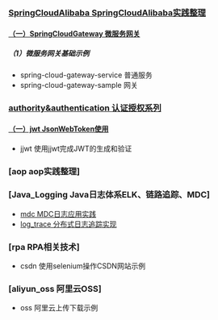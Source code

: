 ### [SpringCloudAlibaba SpringCloudAlibaba实践整理](https://github.com/TheOctopus3430/CodeHub/tree/main/SpringCloudAlibaba)
#### [（一）SpringCloudGateway  微服务网关](https://github.com/TheOctopus3430/CodeHub/tree/main/SpringCloudAlibaba/SpringCloudGateway)
##### （1）微服务网关基础示例 
* spring-cloud-gateway-service  普通服务
* spring-cloud-gateway-sample  网关


### [authority&authentication  认证授权系列]()
#### [（一）jwt JsonWebToken使用](https://github.com/TheOctopus3430/CodeHub/tree/main/authority&authentication/jwt)
* jjwt  使用jjwt完成JWT的生成和验证

### [aop  aop实践整理]


### [Java_Logging Java日志体系ELK、链路追踪、MDC]
* [mdc  MDC日志应用实践](https://github.com/TheOctopus3430/CodeHub/tree/main/Java_Logging/mdc)
* [log_trace  分布式日志追踪实现](https://github.com/TheOctopus3430/CodeHub/tree/main/Java_Logging/log_trace)


### [rpa RPA相关技术]
* csdn  使用selenium操作CSDN网站示例


### [aliyun_oss 阿里云OSS]
* oss 阿里云上传下载示例



